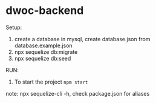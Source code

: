 # dwoc-backend

Setup:
1) create a database in mysql, create database.json from database.example.json
2) npx sequelize db:migrate 
3) npx sequelize db:seed


RUN:
1) To start the project ``npm start``


note: npx sequelize-cli -h, check package.json for aliases